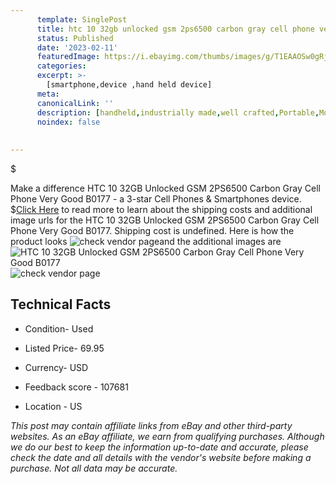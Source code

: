 ```yaml
---
      template: SinglePost
      title: htc 10 32gb unlocked gsm 2ps6500 carbon gray cell phone very good b0177
      status: Published
      date: '2023-02-11'
      featuredImage: https://i.ebayimg.com/thumbs/images/g/T1EAAOSw0gRj3VIz/s-l225.jpg
      categories: 
      excerpt: >-
        [smartphone,device ,hand held device]
      meta:
      canonicalLink: ''
      description: [handheld,industrially made,well crafted,Portable,Mobile,Compact,Convenient,Lightweight,Maneuverable,Man-portable,Miniature,Carriable,Hand-held,Light,Holdable,Transportable,Mobile device,Pocket-sized,On-the-go,Wireless,Cordless,Compact size,Convenient size, smartphone,device ,hand held device]
      noindex: false
      
        
---
```

$

Make a difference HTC 10 32GB Unlocked GSM 2PS6500 Carbon Gray Cell Phone Very Good B0177 - a 3-star Cell Phones & Smartphones device.
$[Click Here](https://www.ebay.com/itm/144929191760?hash=item21be73f750%3Ag%3AT1EAAOSw0gRj3VIz&mkevt=1&mkcid=1&mkrid=711-53200-19255-0&campid=%253CePNCampaignId%253E&customid=%253CreferenceId%253E&toolid=10049) to read more to learn about the shipping costs and additional image urls for the HTC 10 32GB Unlocked GSM 2PS6500 Carbon Gray Cell Phone Very Good B0177. Shipping cost is undefined. Here is how the product looks ![check vendor page](https://i.ebayimg.com/thumbs/images/g/T1EAAOSw0gRj3VIz/s-l225.jpg)and the additional images are![HTC 10 32GB Unlocked GSM 2PS6500 Carbon Gray Cell Phone Very Good B0177](https://i.ebayimg.com/images/g/T1EAAOSw0gRj3VIz/s-l1200.jpg)![check vendor page](https://origin-galleryplus.ebayimg.com/ws/web/144929191760_2_0_1/225x225.jpg,https://origin-galleryplus.ebayimg.com/ws/web/144929191760_3_0_1/225x225.jpg,https://origin-galleryplus.ebayimg.com/ws/web/144929191760_4_0_1/225x225.jpg)



 ## Technical Facts 



     
      

 - Condition- Used 


      

 - Listed Price- 69.95 


      

 - Currency- USD 


      

 - Feedback score - 107681 


      

 - Location - US 


      
      

 *_This post may contain affiliate links from eBay and other third-party websites. As an eBay affiliate, we earn from qualifying purchases. Although we do our best to keep the information up-to-date and accurate, please check the date and all details with the vendor's website before making a purchase. Not all data may be accurate._*






